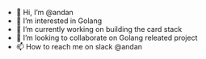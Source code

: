 - 👋 Hi, I’m @andan
- 👀 I’m interested in Golang
- 🌱 I’m currently working on building the card stack
- 💞️ I’m looking to collaborate on Golang releated project
- 📫 How to reach me on slack @andan

<!---
andanco/andanco is a ✨ special ✨ repository because its `README.md` (this file) appears on your GitHub profile.
You can click the Preview link to take a look at your changes.
--->
